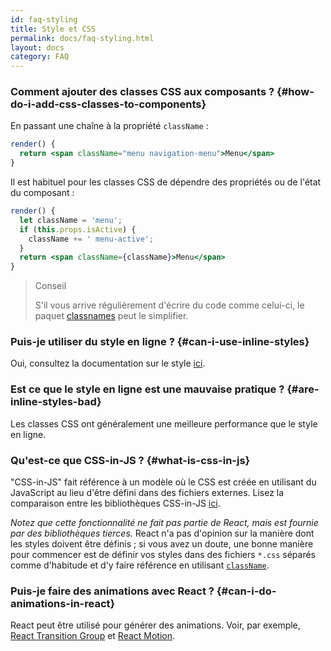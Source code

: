 ```yaml
---
id: faq-styling
title: Style et CSS
permalink: docs/faq-styling.html
layout: docs
category: FAQ
---
```


### Comment ajouter des classes CSS aux composants ? {#how-do-i-add-css-classes-to-components}

En passant une chaîne à la propriété `className` :

```jsx
render() {
  return <span className="menu navigation-menu">Menu</span>
}
```

Il est habituel pour les classes CSS de dépendre des propriétés ou de l'état du composant :

```jsx
render() {
  let className = 'menu';
  if (this.props.isActive) {
    className += ' menu-active';
  }
  return <span className={className}>Menu</span>
}
```

>Conseil
>
>S'il vous arrive régulièrement d'écrire du code comme celui-ci, le paquet [classnames](https://www.npmjs.com/package/classnames#usage-with-reactjs) peut le simplifier.

### Puis-je utiliser du style en ligne ? {#can-i-use-inline-styles}

Oui, consultez la documentation sur le style [ici](/docs/dom-elements.html#style).

### Est ce que le style en ligne est une mauvaise pratique ? {#are-inline-styles-bad}

Les classes CSS ont généralement une meilleure performance que le style en ligne.

### Qu'est-ce que CSS-in-JS ? {#what-is-css-in-js}

"CSS-in-JS" fait référence à un modèle où le CSS est créée en utilisant du JavaScript au lieu d'être défini dans des fichiers externes. Lisez la comparaison entre les bibliothèques CSS-in-JS [ici](https://github.com/MicheleBertoli/css-in-js).

_Notez que cette fonctionnalité ne fait pas partie de React, mais est fournie par des bibliothèques tierces._ React n'a pas d'opinion sur la manière dont les styles doivent être définis ; si vous avez un doute, une bonne manière pour commencer est de définir vos styles dans des fichiers `*.css` séparés comme d'habitude et d'y faire référence en utilisant [`className`](/docs/dom-elements.html#classname).

### Puis-je faire des animations avec React ? {#can-i-do-animations-in-react}

React peut être utilisé pour générer des animations. Voir, par exemple, [React Transition Group](https://reactcommunity.org/react-transition-group/) et [React Motion](https://github.com/chenglou/react-motion).
